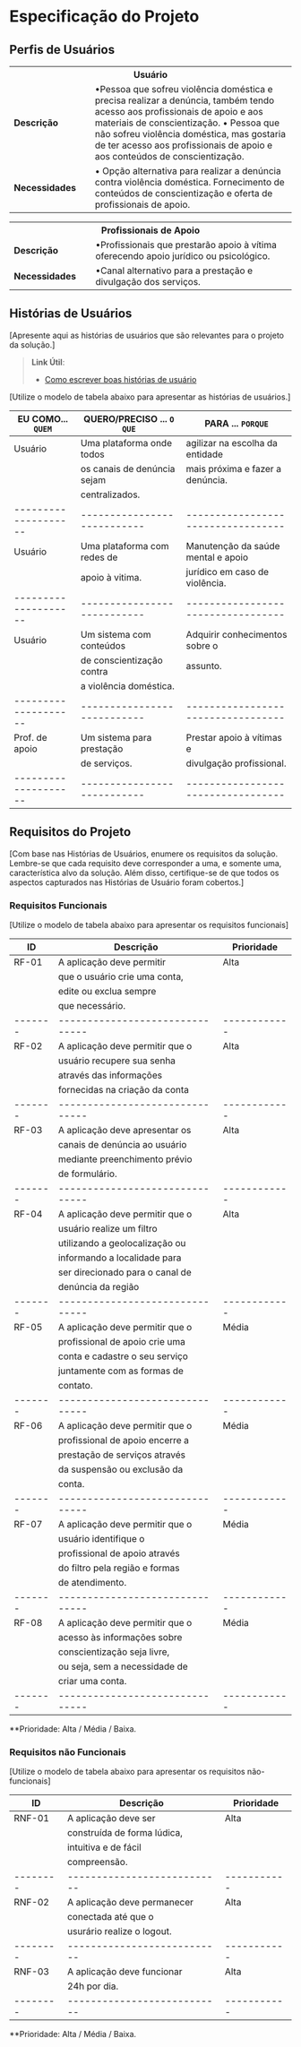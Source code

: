 # Especificação do Projeto

## Perfis de Usuários


<table>
<tbody>
<tr align=center>
<th colspan="2"> Usuário </th>
</tr>
<tr>
<td width="150px"><b>Descrição</b></td>
<td width="600px"> •Pessoa que sofreu violência doméstica e precisa realizar a denúncia, também tendo acesso aos profissionais de apoio e aos materiais de conscientização. 
• Pessoa que não sofreu violência doméstica, mas gostaria de ter acesso aos profissionais de apoio e aos conteúdos de conscientização.
</td>
</tr>
<tr>
<td><b>Necessidades</b></td>
<td>• Opção alternativa para realizar a denúncia contra violência doméstica. Fornecimento de conteúdos de conscientização e oferta de profissionais de apoio.
</td>
</tr>
</tbody>
</table>

<table>
<tbody>
<tr align=center>
<th colspan="2"> Profissionais de Apoio </th>
</tr>
<tr>
<td width="150px"><b>Descrição</b></td>
<td width="600px"> •Profissionais que prestarão apoio à vítima oferecendo apoio jurídico ou psicológico.</td>
</tr>
<tr>
<td><b>Necessidades</b></td>
<td>•Canal alternativo para a prestação e divulgação dos serviços.</td>
</tr>
</tbody>
</table>


## Histórias de Usuários

[Apresente aqui as histórias de usuários que são relevantes para o projeto da solução.]

> **Link Útil**:
> - [Como escrever boas histórias de usuário](https://medium.com/vertice/como-escrever-boas-users-stories-hist%C3%B3rias-de-usu%C3%A1rios-b29c75043fac)

[Utilize o modelo de tabela abaixo para apresentar as histórias de usuários.]

|EU COMO... `QUEM`   | QUERO/PRECISO ... `O QUE` |PARA ... `PORQUE`                 |
|--------------------|---------------------------|----------------------------------|
|  Usuário           |Uma plataforma onde todos  |agilizar na escolha da entidade   |
|		                 |os canais de denúncia sejam|mais próxima e fazer a denúncia.  |               
|                    |centralizados.             |                                  |
|--------------------|---------------------------|----------------------------------|
|  Usuário           |Uma plataforma com redes de|Manutenção da saúde mental e apoio| 
|		                 |apoio à vitima.		         |jurídico em caso de violência.    |
|--------------------|---------------------------|----------------------------------|
|  Usuário           |Um sistema com conteúdos   |Adquirir conhecimentos sobre o    |
|		                 |de conscientização contra  |assunto.			                    |
|	 	                 |a violência doméstica.	   |				                          |
|--------------------|---------------------------|----------------------------------|
|Prof. de apoio      |Um sistema para prestação  |Prestar apoio à vítimas e         |
|		                 |de serviços.		           |divulgação profissional.          |
|--------------------|---------------------------|----------------------------------|


## Requisitos do Projeto

[Com base nas Histórias de Usuários, enumere os requisitos da solução. Lembre-se que cada requisito deve corresponder a uma, e somente uma, característica alvo da solução. Além disso, certifique-se de que todos os aspectos capturados nas Histórias de Usuário foram cobertos.]

### Requisitos Funcionais

[Utilize o modelo de tabela abaixo para apresentar os requisitos funcionais]

|ID     | Descrição                     | Prioridade |
|-------|-------------------------------|------------|
| RF-01 |A aplicação deve permitir 	|    Alta    |
|	|que o usuário crie uma conta, 	|	     |
|	|edite ou exclua sempre 	|  	     |
|	|que necessário.		|	     |
|-------|-------------------------------|------------|
| RF-02 |A aplicação deve permitir que o|    Alta    |
|	|usuário recupere sua senha 	|	     |
|	|através das informações 	|	     |
|	|fornecidas na criação da conta	|	     |
|-------|-------------------------------|------------|	
| RF-03	|A aplicação deve apresentar os |    Alta    |
|	|canais de denúncia ao usuário 	|	     |
|	|mediante preenchimento prévio 	|	     |	 
|	|de formulário.  		|            |
|-------|-------------------------------|------------|
| RF-04	|A aplicação deve permitir que o|    Alta    |		
|	|usuário realize um filtro 	|	     |
|	|utilizando a geolocalização ou |	     |
|	|informando a localidade para 	|	     |
|	|ser direcionado para o canal de| 	     |
|	|denúncia da região		|	     |
|-------|-------------------------------|------------|				
| RF-05	|A aplicação deve permitir que o|   Média    |	
|	|profissional de apoio crie uma |	     |	
|	|conta e cadastre o seu serviço |            |
|	|juntamente com as formas de 	|	     |
|	|contato.			|	     |
|-------|-------------------------------|------------|
| RF-06	|A aplicação deve permitir que o|   Média    |
|	|profissional de apoio encerre a| 	     |
|	|prestação de serviços através  |	     |
|	|da suspensão ou exclusão da    |	     |
|	|conta. 			|	     |
|-------|-------------------------------|------------|
| RF-07 |A aplicação deve permitir que o|   Média    |
|	|usuário identifique o 		|	     |
|	|profissional de apoio através 	|	     |
|	|do filtro pela região e formas |	     |
|	|de atendimento.	 	|	     |
|-------|-------------------------------|------------|                           
| RF-08 |A aplicação deve permitir que o|   Média    |
|	|acesso às informações sobre 	|	     |
| 	|conscientização seja livre, 	|	     |
|	|ou seja, sem a necessidade de  |	     |
|	|criar uma conta.		|	     |
|-------|-------------------------------|------------|

**Prioridade: Alta / Média / Baixa. 

### Requisitos não Funcionais

[Utilize o modelo de tabela abaixo para apresentar os requisitos não-funcionais]

|ID      | Descrição                 |Prioridade |
|--------|---------------------------|-----------|
| RNF-01 |A aplicação deve ser 	     |	 Alta	 |
|	 |construída de forma lúdica,| 		 |
|	 |intuitiva e de fácil 	     |		 |
|	 |compreensão. 		     |		 |
|--------|---------------------------|-----------|
| RNF-02 |A aplicação deve permanecer| 	 Alta	 | 
|	 |conectada até que o 	     |		 |
|        |usurário realize o logout. |		 |
|--------|---------------------------|-----------|
| RNF-03 |A aplicação deve funcionar |	 Alta	 |
|	 |24h por dia.		     |	   	 |	 
|--------|---------------------------|-----------|

**Prioridade: Alta / Média / Baixa. 

